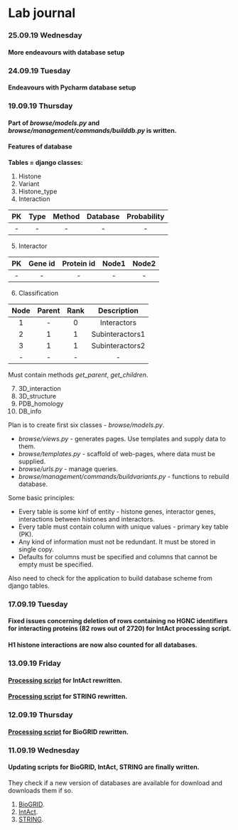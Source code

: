 # Lab journal

### 25.09.19 Wednesday
#### More endeavours with database setup

### 24.09.19 Tuesday
#### Endeavours with Pycharm database setup

### 19.09.19 Thursday
#### Part of *browse/models.py* and *browse/management/commands/builddb.py* is written.

#### Features of database
**Tables = django classes:**
1. Histone
2. Variant
3. Histone_type
4. Interaction

| PK | Type | Method | Database | Probability |
|:---:|:---:|:---:|:---:|:---:|
|-|-|-|-|-|
5. Interactor

| PK | Gene id | Protein id | Node1 | Node2 |
|:---:|:---:|:---:|:---:|:---:|
|-|-|-|-|-|
6. Classification

| Node | Parent | Rank | Description |
|:---:|:---:|:---:|:---:|
|1|-|0|Interactors|
|2|1|1|Subinteractors1|
|3|1|1|Subinteractors2|
|-|-|-|-|

Must contain methods *get_parent*, *get_children*.

7. 3D_interaction
8. 3D_structure
9. PDB_homology
10. DB_info

Plan is to create first six classes - *browse/models.py*.
- *browse/views.py* - generates pages. Use templates and supply data to them.
- *browse/templates.py* - scaffold of web-pages, where data must be supplied.
- *browse/urls.py* - manage queries.
- *browse/management/commands/buildvariants.py* - functions to rebuild database.

Some basic principles:
- Every table is some kinf of entity - histone genes, interactor genes, interactions between histones and interactors.
- Every table must contain column with unique values - primary key table (PK).
- Any kind of information must not be redundant. It must be stored in single copy.
- Defaults for columns must be specified and columns that cannot be empty must be specified.

Also need to check for the application to build database scheme from django tables.
### 17.09.19 Tuesday
#### Fixed issues concerning deletion of rows containing no HGNC identifiers for interacting proteins (82 rows out of 2720) for IntAct processing script.
#### H1 histone interactions are now also counted for all databases.

### 13.09.19 Friday
#### [Processing script](IntAct_processing.ipynb) for IntAct rewritten.
#### [Processing script](STRING_processing.ipynb) for STRING rewritten.

### 12.09.19 Thursday
#### [Processing script](BioGRID_processing.ipynb) for BioGRID rewritten.

### 11.09.19 Wednesday
#### Updating scripts for BioGRID, IntAct, STRING are finally written.
They check if a new version of databases are available for download and downloads them if so.
1. [BioGRID](BioGRID_update.ipynb).
2. [IntAct](IntAct_update.ipynb).
3. [STRING](STRING_update.ipynb).
